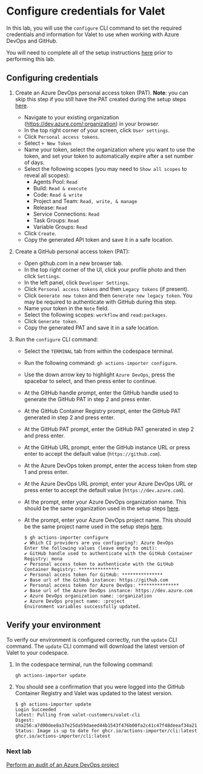 # Configure credentials for Valet

In this lab, you will use the `configure` CLI command to set the required credentials and information for Valet to use when working with Azure DevOps and GitHub.

You will need to complete all of the setup instructions [here](./readme.md#configure-your-codespace) prior to performing this lab.

## Configuring credentials

1. Create an Azure DevOps personal access token (PAT).
      __Note__: you can skip this step if you still have the PAT created during the setup steps [here](./readme.md#bootstrap-your-azure-devops-organization).
      - Navigate to your existing organization (<https://dev.azure.com/:organization>) in your browser.
      - In the top right corner of your screen, click `User settings`.
      - Click `Personal access tokens`.
      - Select `+ New Token`
      - Name your token, select the organization where you want to use the token, and set your token to automatically expire after a set number of days.
      - Select the following scopes (you may need to `Show all scopes` to reveal all scopes):
         - Agents Pool: `Read`
         - Build: `Read & execute`
         - Code: `Read & write`
         - Project and Team: `Read, write, & manage`
         - Release: `Read`
         - Service Connections: `Read`
         - Task Groups: `Read`
         - Variable Groups: `Read`
      - Click `Create`.
      - Copy the generated API token and save it in a safe location.

2. Create a GitHub personal access token (PAT):
      - Open github.com in a new browser tab.
      - In the top right corner of the UI, click your profile photo and then click `Settings`.
      - In the left panel, click `Developer Settings`.
      - Click `Personal access tokens` and then `Legacy tokens` (if present).
      - Click `Generate new token` and then `Generate new legacy token`. You may be required to authenticate with GitHub during this step.
      - Name your token in the `Note` field.
      - Select the following scopes: `workflow` and `read:packages`.
      - Click `Generate token`.
      - Copy the generated PAT and save it in a safe location.

3. Run the `configure` CLI command:
      - Select the `TERMINAL` tab from within the codespace terminal.
      - Run the following command: `gh actions-importer configure`.
      - Use the down arrow key to highlight `Azure DevOps`, press the spacebar to select, and then press enter to continue.
      - At the GitHub handle prompt, enter the GitHub handle used to generate the GitHub PAT in step 2 and press enter.
      - At the GitHub Container Registry prompt, enter the GitHub PAT generated in step 2 and press enter.
      - At the GitHub PAT prompt, enter the GitHub PAT generated in step 2 and press enter.
      - At the GitHub URL prompt, enter the GitHub instance URL or press enter to accept the default value (`https://github.com`).
      - At the Azure DevOps token prompt, enter the access token from step 1 and press enter.
      - At the Azure DevOps URL prompt, enter your Azure DevOps URL or press enter to accept the default value (`https://dev.azure.com`).
      - At the prompt, enter your Azure DevOps organization name. This should be the same organization used in the setup steps [here](./readme.md#bootstrap-your-azure-devops-organization).
      - At the prompt, enter your Azure DevOps project name. This should be the same project name used in the setup steps [here](./readme.md#bootstrap-your-azure-devops-organization).

         ```console
         $ gh actions-importer configure
         ✔ Which CI providers are you configuring?: Azure DevOps
         Enter the following values (leave empty to omit):
         ✔ GitHub handle used to authenticate with the GitHub Container Registry: mona
         ✔ Personal access token to authenticate with the GitHub Container Registry: ***************
         ✔ Personal access token for GitHub: ***************
         ✔ Base url of the GitHub instance: https://github.com
         ✔ Personal access token for Azure DevOps: ***************
         ✔ Base url of the Azure DevOps instance: https://dev.azure.com
         ✔ Azure DevOps organization name: :organization
         ✔ Azure DevOps project name: :project
         Environment variables successfully updated.
         ```

## Verify your environment

To verify our environment is configured correctly, run the `update` CLI command. The `update` CLI command will download the latest version of Valet to your codespace.

1. In the codespace terminal, run the following command:

   ```bash
   gh actions-importer update
   ```

2. You should see a confirmation that you were logged into the GitHub Container Registry and Valet was updated to the latest version.

   ```console
   $ gh actions-importer update
   Login Succeeded
   latest: Pulling from valet-customers/valet-cli
   Digest: sha256:a7d00dee8a37e25da59daeed44b1543f476b00fa2c41c47f48deeaf34a215bbb
   Status: Image is up to date for ghcr.io/actions-importer/cli:latest
   ghcr.io/actions-importer/cli:latest
   ```

### Next lab

[Perform an audit of an Azure DevOps project](2-audit.md)
